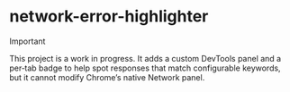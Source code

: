 # network-error-highlighter

> [!IMPORTANT]
> This project is a work in progress. It adds a custom DevTools panel and a per‑tab badge to help spot responses that match configurable keywords, but it cannot modify Chrome’s native Network panel.
